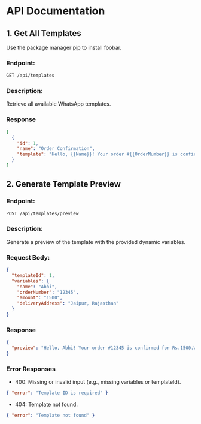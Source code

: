 # API Documentation

## 1. Get All Templates

Use the package manager [pip](https://pip.pypa.io/en/stable/) to install foobar.

### Endpoint:

```bash
GET /api/templates
```

### Description:

Retrieve all available WhatsApp templates.

### Response

```json
[
  {
    "id": 1,
    "name": "Order Confirmation",
    "template": "Hello, {{Name}}! Your order #{{OrderNumber}} is confirmed for Rs.{{Amount}}. We'll deliver it to {{DeliveryAddress}}."
  }
]
```

## 2. Generate Template Preview

### Endpoint:

```bash
POST /api/templates/preview
```

### Description:

Generate a preview of the template with the provided dynamic variables.

### Request Body:

```json
{
  "templateId": 1,
  "variables": {
    "name": "Abhi",
    "orderNumber": "12345",
    "amount": "1500",
    "deliveryAddress": "Jaipur, Rajasthan"
  }
}
```

### Response

```json
{
  "preview": "Hello, Abhi! Your order #12345 is confirmed for Rs.1500.We'll deliver it to Jaipur, Rajasthan."
}
```

### Error Responses

- 400: Missing or invalid input (e.g., missing variables or templateId).

```json
{ "error": "Template ID is required" }
```

- 404: Template not found.

```json
{ "error": "Template not found" }
```
